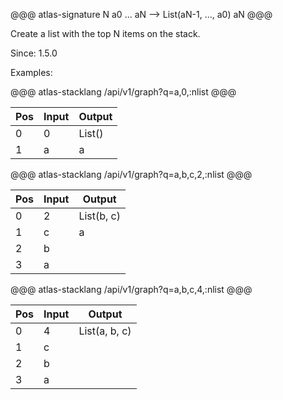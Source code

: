 @@@ atlas-signature
N
a0
...
aN
-->
List(aN-1, ..., a0)
aN
@@@

Create a list with the top N items on the stack.

Since: 1.5.0

Examples:

@@@ atlas-stacklang
/api/v1/graph?q=a,0,:nlist
@@@

<table><thead><th>Pos</th><th>Input</th><th>Output</th></thead><tbody><tr>
<td>0</td>
<td>0</td>
<td>List()</td>
</tr><tr>
<td>1</td>
<td>a</td>
<td>a</td>
</tr></tbody></table>

@@@ atlas-stacklang
/api/v1/graph?q=a,b,c,2,:nlist
@@@

<table><thead><th>Pos</th><th>Input</th><th>Output</th></thead><tbody><tr>
<td>0</td>
<td>2</td>
<td>List(b, c)</td>
</tr><tr>
<td>1</td>
<td>c</td>
<td>a</td>
</tr><tr>
<td>2</td>
<td>b</td>
<td></td>
</tr><tr>
<td>3</td>
<td>a</td>
<td></td>
</tr></tbody></table>

@@@ atlas-stacklang
/api/v1/graph?q=a,b,c,4,:nlist
@@@

<table><thead><th>Pos</th><th>Input</th><th>Output</th></thead><tbody><tr>
<td>0</td>
<td>4</td>
<td>List(a, b, c)</td>
</tr><tr>
<td>1</td>
<td>c</td>
<td></td>
</tr><tr>
<td>2</td>
<td>b</td>
<td></td>
</tr><tr>
<td>3</td>
<td>a</td>
<td></td>
</tr></tbody></table>
